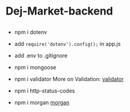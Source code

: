 # Dej-Market-backend

## 
- npm i dotenv
- add `require('dotenv').config();` in app.js
- add .env to .gitignore
- npm i mongoose
- npm i validator   More on Validation: [validator](https://www.npmjs.com/package/validator)
- npm i http-status-codes

 - npm i morgan  [morgan](https://www.npmjs.com/package/morgan)
